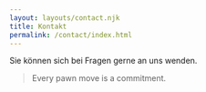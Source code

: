 ```yaml
---
layout: layouts/contact.njk
title: Kontakt
permalink: /contact/index.html
---
```

Sie können sich bei Fragen gerne an uns wenden.

> Every pawn move is a commitment.
